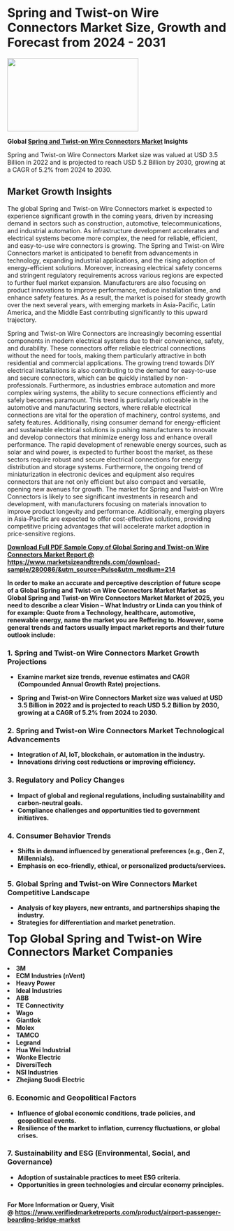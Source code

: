 <H1>Spring and Twist-on Wire Connectors Market Size, Growth and Forecast from 2024 - 2031</H1><img class="aligncenter size-medium wp-image-584254" src="https://thirdeyenews.in/wp-content/uploads/2024/09/Global-Market-Research-300x168.jpeg" alt="" width="300" height="168" /><p><strong>Global&nbsp;<a href="https://www.marketsizeandtrends.com/download-sample/280086/&amp;utm_source=Pulse&amp;utm_medium=214">Spring and Twist-on Wire Connectors Market</a> Insights</strong></p><p>Spring and Twist-on Wire Connectors Market size was valued at USD 3.5 Billion in 2022 and is projected to reach USD 5.2 Billion by 2030, growing at a CAGR of 5.2% from 2024 to 2030.</p><p><h2>Market Growth Insights</h2> <p>The global Spring and Twist-on Wire Connectors market is expected to experience significant growth in the coming years, driven by increasing demand in sectors such as construction, automotive, telecommunications, and industrial automation. As infrastructure development accelerates and electrical systems become more complex, the need for reliable, efficient, and easy-to-use wire connectors is growing. The Spring and Twist-on Wire Connectors market is anticipated to benefit from advancements in technology, expanding industrial applications, and the rising adoption of energy-efficient solutions. Moreover, increasing electrical safety concerns and stringent regulatory requirements across various regions are expected to further fuel market expansion. Manufacturers are also focusing on product innovations to improve performance, reduce installation time, and enhance safety features. As a result, the market is poised for steady growth over the next several years, with emerging markets in Asia-Pacific, Latin America, and the Middle East contributing significantly to this upward trajectory.</p> <p><strong><a href="#"></a></strong></p> <p>Spring and Twist-on Wire Connectors are increasingly becoming essential components in modern electrical systems due to their convenience, safety, and durability. These connectors offer reliable electrical connections without the need for tools, making them particularly attractive in both residential and commercial applications. The growing trend towards DIY electrical installations is also contributing to the demand for easy-to-use and secure connectors, which can be quickly installed by non-professionals. Furthermore, as industries embrace automation and more complex wiring systems, the ability to secure connections efficiently and safely becomes paramount. This trend is particularly noticeable in the automotive and manufacturing sectors, where reliable electrical connections are vital for the operation of machinery, control systems, and safety features. Additionally, rising consumer demand for energy-efficient and sustainable electrical solutions is pushing manufacturers to innovate and develop connectors that minimize energy loss and enhance overall performance. The rapid development of renewable energy sources, such as solar and wind power, is expected to further boost the market, as these sectors require robust and secure electrical connections for energy distribution and storage systems. Furthermore, the ongoing trend of miniaturization in electronic devices and equipment also requires connectors that are not only efficient but also compact and versatile, opening new avenues for growth. The market for Spring and Twist-on Wire Connectors is likely to see significant investments in research and development, with manufacturers focusing on materials innovation to improve product longevity and performance. Additionally, emerging players in Asia-Pacific are expected to offer cost-effective solutions, providing competitive pricing advantages that will accelerate market adoption in price-sensitive regions. <p><strong><a href="#"></p><p><span class=""><strong>Download Full PDF Sample Copy of Global Spring and Twist-on Wire Connectors Market Report</strong> @ <a href="https://www.marketsizeandtrends.com/download-sample/280086/&amp;utm_source=Pulse&amp;utm_medium=214" target="_blank">https://www.marketsizeandtrends.com/download-sample/280086/&amp;utm_source=Pulse&amp;utm_medium=214</a></span></p><p>In order to make an accurate and perceptive description of future scope of a Global&nbsp;Spring and Twist-on Wire Connectors Market Market as Global&nbsp;Spring and Twist-on Wire Connectors Market Market of 2025, you need to describe a clear Vision &ndash; What Industry or Linda can you think of for example: Quote from a Technology, healthcare, automotive, renewable energy, name the market you are Reffering to. However, some general trends and factors usually impact market reports and their future outlook include:</p><h3>1.&nbsp;<strong>Spring and Twist-on Wire Connectors Market Growth Projections</strong></h3><ul><li>Examine market size trends, revenue estimates and CAGR (Compounded Annual Growth Rate) projections.</li><li><p>Spring and Twist-on Wire Connectors Market size was valued at USD 3.5 Billion in 2022 and is projected to reach USD 5.2 Billion by 2030, growing at a CAGR of 5.2% from 2024 to 2030.</p></li></ul><h3>2.&nbsp;<strong>Spring and Twist-on Wire Connectors Market Technological Advancements</strong></h3><ul><li>Integration of AI, IoT, blockchain, or automation in the industry.</li><li>Innovations driving cost reductions or improving efficiency.</li></ul><h3>3.&nbsp;<strong>Regulatory and Policy Changes</strong></h3><ul><li>Impact of global and regional regulations, including sustainability and carbon-neutral goals.</li><li>Compliance challenges and opportunities tied to government initiatives.</li></ul><h3>4.&nbsp;<strong>Consumer Behavior Trends</strong></h3><ul><li>Shifts in demand influenced by generational preferences (e.g., Gen Z, Millennials).</li><li>Emphasis on eco-friendly, ethical, or personalized products/services.</li></ul><h3>5.&nbsp;<strong>Global Spring and Twist-on Wire Connectors Market Competitive Landscape</strong></h3><ul><li>Analysis of key players, new entrants, and partnerships shaping the industry.</li><li>Strategies for differentiation and market penetration.</li></ul><p data-pm-slice="1 1 []"><span style="color: inherit; font-family: inherit; font-size: 25px;">Top Global Spring and Twist-on Wire Connectors Market Companies</span></p><div class="" data-test-id=""><p><li>3M</li><li> ECM Industries (nVent)</li><li> Heavy Power</li><li> Ideal Industries</li><li> ABB</li><li> TE Connectivity</li><li> Wago</li><li> Giantlok</li><li> Molex</li><li> TAMCO</li><li> Legrand</li><li> Hua Wei Industrial</li><li> Wonke Electric</li><li> DiversiTech</li><li> NSI Industries</li><li> Zhejiang Suodi Electric</li></p></div><h3>6.&nbsp;<strong>Economic and Geopolitical Factors</strong></h3><ul><li>Influence of global economic conditions, trade policies, and geopolitical events.</li><li>Resilience of the market to inflation, currency fluctuations, or global crises.</li></ul><h3>7.&nbsp;<strong>Sustainability and ESG (Environmental, Social, and Governance)</strong></h3><ul><li>Adoption of sustainable practices to meet ESG criteria.</li><li>Opportunities in green technologies and circular economy principles.</li></ul><h2><strong style="font-size: 14px;">For More Information or Query, Visit @&nbsp;</strong><a style="background-color: #ffffff; font-size: 14px;" href="https://www.marketsizeandtrends.com/report/spring-and-twist-on-wire-connectors-market/" target="_blank">https://www.verifiedmarketreports.com/product/airport-passenger-boarding-bridge-market</a></h2>
